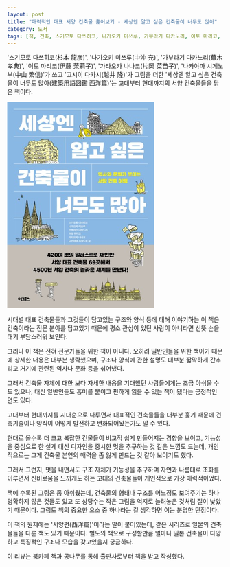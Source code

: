 ```yaml
---
layout: post
title: "매력적인 대표 서양 건축물 훑어보기 - 세상엔 알고 싶은 건축물이 너무도 많아"
category: 도서
tags: [책, 건축, 스기모토 다쓰히코, 나가오키 미쓰루, 가부라기 다카노리, 이토 마리코, 가타오카 나나코, 나카야마 시게노부, 고시이 다카시, 노경아, 어크로스, 북카페 책과 콩나무, 서평]
---
```


'스기모토 다쓰히코(杉本 龍彦)',
'나가오키 미쓰루(中沖 充)',
'가부라기 다카노리(蕪木 孝典)',
'이토 마리코(伊藤 茉莉子)',
'가타오카 나나코(片岡 菜苗子)',
'나카야마 시게노부(中山 繁信)'가 쓰고
'고시이 다카시(越井 隆)'가 그림을 더한
'세상엔 알고 싶은 건축물이 너무도 많아(建築用語図鑑 西洋篇)'는
고대부터 현대까지의 서양 건축물들을 담은 책이다.

![표지](/images/kenchiku-yogo-zukan-seiyo-hen-book-h480.jpg)

시대별 대표 건축물들과 그것들이 담고있는 구조와 양식 등에 대해 이야기하는 이 책은
건축이라는 전문 분야를 담고있기 때문에
평소 관심이 있던 사람이 아니라면 선뜻 손을 대기 부담스러워 보인다.

그러나 이 책은 전혀 전문가들을 위한 책이 아니다.
오히려 일반인들을 위한 책이기 때문에 상세한 내용은 대부분 생략했으며,
구조나 양식에 관한 설명도 대부분 짧막하게 간추리고
거기에 관련된 역사나 문화 등을 섞어냈다.

그래서 건축물 자체에 대한 보다 자세한 내용을 기대했던 사람들에게는 조금 아쉬울 수도 있으나,
대신 일반인들도 흥미를 붙이고 편하게 읽을 수 있는 책이 됐다는 긍정적인 면도 있다.

고대부터 현대까지를 시대순으로 다루면서 대표적인 건축물들을 대부분 훑기 때문에
건축기술이나 양식이 어떻게 발전하고 변화되어왔는가도 알 수 있다.

현대로 올수록 더 크고 복잡한 건물들이 비교적 쉽게 만들어지는 경향을 보이고,
기능성을 중심으로 한 설계 대신 디자인을 중시한 멋을 추구하는 것 같은 느낌도 드는데,
개인적으로는 그게 건축물 본연의 매력을 좀 잃게 만드는 것 같아 보이기도 했다.

그래서 그런지, 멋을 내면서도 구조 자체가 기능성을 추구하며
자연과 나름대로 조화를 이루면서 신비로움을 느끼게도 하는
고대의 건축물들이 개인적으로 가장 매력적이었다.

책에 수록된 그림은 좀 아쉬웠는데,
건축물의 형태나 구조를 어느정도 보여주기는 하나
명확하지 않은 것들도 있고
또 상당수는 작은 그림을 억지로 늘려놓은 것처럼 질이 낮았기 때문이다.
그림도 책의 중요한 요소 중 하나라는 걸 생각하면 이는 분명한 단점이다.

이 책의 원제에는 '서양편(西洋篇)'이라는 말이 붙어있는데,
같은 시리즈로 일본의 건축물들을 다룬 책도 있기 때문이다.
별도의 책으로 구성할만큼 얼마나 일본 건축물이 다양하고 특징적인 구조나 모습을 갖고있을지 궁금하다.



<div class="im im-info">
이 리뷰는 북카페 책과 콩나무를 통해 출판사로부터 책을 받고 작성했다.
</div>
